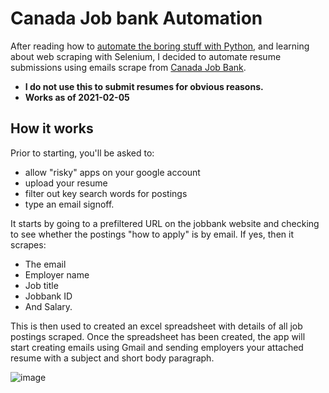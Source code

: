 # Canada Job bank Automation


After reading how to [automate the boring stuff with Python](https://automatetheboringstuff.com/), and learning about web scraping with Selenium, I decided to automate resume submissions using emails scrape from [Canada Job Bank](https://www.jobbank.gc.ca/home). 
- **I do not use this to submit resumes for obvious reasons.**
- **Works as of 2021-02-05**

## How it works
Prior to starting, you'll be asked to:
- allow "risky" apps on your google account
- upload your resume 
- filter out key search words for postings
- type an email signoff.

It starts by going to a prefiltered URL on the jobbank website and checking to see whether the postings "how to apply" is by email. 
If yes, then it scrapes:
- The email
- Employer name
- Job title
- Jobbank ID
- And Salary. 

This is then used to created an excel spreadsheet with details of all job postings scraped. 
Once the spreadsheet has been created, the app will start creating emails using Gmail and sending employers your attached resume with a subject and short body paragraph. 



![image](https://vishnurupan.com/static/media/automate-2.17841370.JPG)

